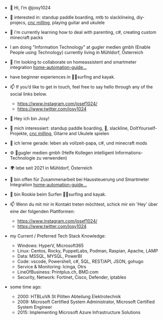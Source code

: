 - 👋 Hi, I’m @josy1024
- 👀 interested in: standup paddle boarding, mtb to slacklineing, diy-projecs, [cnc milling](https://www.etsy.com/shop/cncsandbox), playing guitar and ukulele
- 🌱 i'm currently learning how to deal with parenting, c#, creating custom minecraft packs
- I am doing "Information Technology" at gugler medien gmbh (Enable People using Technology) currently living in Mühldorf, Österreich
- 💞️ I’m looking to collaborate on homeassistent and smartmeter integration [home-automation-guide...](https://github.com/josy1024/home-automation-guide)
- have beginner experiences in 🏄‍♂️surfing and kayak. 
- 📫  If you’d like to get in touch, feel free to say hello through any of the social links below.
  * https://www.instagram.com/josef1024/
  * https://www.twitter.com/josy1024

- 👋 Hey ich bin Josy!
- 👀 mich interessiert: standup paddle boarding, 🚵, slackline, DoItYourself-Projekte, [cnc milling](https://www.etsy.com/shop/cncsandbox), Gitarre and Ukulele spielen
- 🌱 ich lerne gerade: leben als vollzeit-papa, c#, und minecraft mods
- ⚙️ 🔌gugler medien gmbh (Helfe Kollegen intelligent Informations-Technologie zu verwenden)
- 🌍 lebe seit 2021 in Mühldorf, Österreich
- 💞️ bin offen für Zusammenarbeit bei Haussteuerung und Smartmeter Integration [home-automation-guide...](https://github.com/josy1024/home-automation-guide)
- 💙 bin Rookie beim Surfen 🏄‍♂️surfing and kayak. 
- 📫  Wenn du mit mir in Kontakt treten möchtest, schick mir ein 'Hey' über eine der folgenden Plattformen:
  * https://www.instagram.com/josef1024/
  * https://www.twitter.com/josy1024
 
- my Current / Preferred Tech Stack Knowledge: 
  * Windows: HyperV, Microsoft365
  * Linux: Centos, Rocky, PuppetLabs, Podman, Raspian, Apache, LAMP
  * Data: MSSQL, MYSQL, PowerBI 
  * Code: vscode, Powershell, c#, SQL, REST/API, JSON, gohugo
  * Service & Monitoring: Icinga, Otrs
  * LineOfBusiness: Printplus.ch, BMD.com
  * Security, Network: Fortinet, Cisco, Defender, iptables
    
- some time ago:
  * 2000: HTBLuVA St Pölten Abteilung Elektrotechnik
  * 2009: Microsoft Certified System Administrator, Microsoft Certified System Engineer
  * 2015: Implementing Microsoft Azure Infrastructure Solutions
  

<!---
josy1024/josy1024 is a ✨ special ✨ repository because its `README.md` (this file) appears on your GitHub profile.
You can click the Preview link to take a look at your changes.
--->
